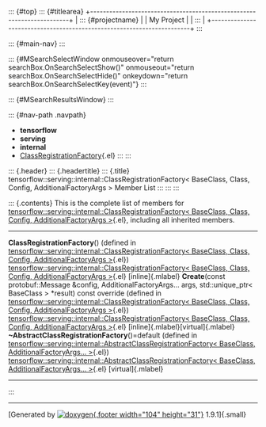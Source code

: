 ::: {#top}
::: {#titlearea}
+-----------------------------------------------------------------------+
| ::: {#projectname}                                                    |
| My Project                                                            |
| :::                                                                   |
+-----------------------------------------------------------------------+
:::

::: {#main-nav}
:::

::: {#MSearchSelectWindow onmouseover="return searchBox.OnSearchSelectShow()" onmouseout="return searchBox.OnSearchSelectHide()" onkeydown="return searchBox.OnSearchSelectKey(event)"}
:::

::: {#MSearchResultsWindow}
:::

::: {#nav-path .navpath}
-   **tensorflow**
-   **serving**
-   **internal**
-   [ClassRegistrationFactory](classtensorflow_1_1serving_1_1internal_1_1ClassRegistrationFactory.html){.el}
:::
:::

::: {.header}
::: {.headertitle}
::: {.title}
tensorflow::serving::internal::ClassRegistrationFactory\< BaseClass,
Class, Config, AdditionalFactoryArgs \> Member List
:::
:::
:::

::: {.contents}
This is the complete list of members for
[tensorflow::serving::internal::ClassRegistrationFactory\< BaseClass,
Class, Config, AdditionalFactoryArgs
\>](classtensorflow_1_1serving_1_1internal_1_1ClassRegistrationFactory.html){.el},
including all inherited members.

  ------------------------------------------------------------------------------------------------------------------------------------------------------------------------------------------------------------------------------------------------------------------------------------------------------------------------------------------------ --------------------------------------------------------------------------------------------------------------------------------------------------------------------------------------------------- -------------------------------------
  **ClassRegistrationFactory**() (defined in [tensorflow::serving::internal::ClassRegistrationFactory\< BaseClass, Class, Config, AdditionalFactoryArgs \>](classtensorflow_1_1serving_1_1internal_1_1ClassRegistrationFactory.html){.el})                                                                                                         [tensorflow::serving::internal::ClassRegistrationFactory\< BaseClass, Class, Config, AdditionalFactoryArgs \>](classtensorflow_1_1serving_1_1internal_1_1ClassRegistrationFactory.html){.el}        [inline]{.mlabel}
  **Create**(const protobuf::Message &config, AdditionalFactoryArgs\... args, std::unique\_ptr\< BaseClass \> \*result) const override (defined in [tensorflow::serving::internal::ClassRegistrationFactory\< BaseClass, Class, Config, AdditionalFactoryArgs \>](classtensorflow_1_1serving_1_1internal_1_1ClassRegistrationFactory.html){.el})   [tensorflow::serving::internal::ClassRegistrationFactory\< BaseClass, Class, Config, AdditionalFactoryArgs \>](classtensorflow_1_1serving_1_1internal_1_1ClassRegistrationFactory.html){.el}        [inline]{.mlabel}[virtual]{.mlabel}
  **\~AbstractClassRegistrationFactory**()=default (defined in [tensorflow::serving::internal::AbstractClassRegistrationFactory\< BaseClass, AdditionalFactoryArgs\... \>](classtensorflow_1_1serving_1_1internal_1_1AbstractClassRegistrationFactory.html){.el})                                                                                  [tensorflow::serving::internal::AbstractClassRegistrationFactory\< BaseClass, AdditionalFactoryArgs\... \>](classtensorflow_1_1serving_1_1internal_1_1AbstractClassRegistrationFactory.html){.el}   [virtual]{.mlabel}
  ------------------------------------------------------------------------------------------------------------------------------------------------------------------------------------------------------------------------------------------------------------------------------------------------------------------------------------------------ --------------------------------------------------------------------------------------------------------------------------------------------------------------------------------------------------- -------------------------------------
:::

------------------------------------------------------------------------

[Generated by [![doxygen](doxygen.svg){.footer width="104"
height="31"}](https://www.doxygen.org/index.html) 1.9.1]{.small}
